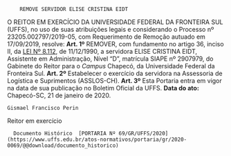         REMOVE SERVIDOR ELISE CRISTINA EIDT  

 O REITOR EM EXERCÍCIO DA UNIVERSIDADE FEDERAL DA FRONTEIRA SUL (UFFS), no uso de suas atribuições legais e considerando o Processo nº 23205.002797/2019-05, com Requerimento de Remoção autuado em 17/09/2019, resolve:   **Art. 1º**  REMOVER, com fundamento no artigo 36, inciso II, da [LEI Nº 8.112](https://www.google.com.br/search?q=Lei+n%C2%BA+8.112#spf=1579613559148), de 11/12/1990, a servidora ELISE CRISTINA EIDT, Assistente em Administração, Nível “D”, matrícula SIAPE nº 2907979, do Gabinete do Reitor para o *Campus*  Chapecó, da Universidade Federal da Fronteira Sul.   **Art. 2º**  Estabelecer o exercício da servidora na Assessoria de Logística e Suprimentos (ASSLOS-CH).   **Art. 3º**  Esta Portaria entra em vigor na data de sua publicação no Boletim Oficial da UFFS.        **Data do ato:** Chapecó-SC, 21 de janeiro de 2020.   
 

    Gismael Francisco Perin   
 Reitor em exercício 

      Documento Histórico  [PORTARIA Nº 69/GR/UFFS/2020](https://www.uffs.edu.br/atos-normativos/portaria/gr/2020-0069/@@download/documento_historico)     
      